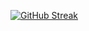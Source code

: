 [![GitHub Streak](https://github-readme-streak-stats.herokuapp.com/Rainebott)](https://git.io/streak-stats)
